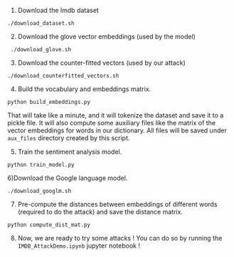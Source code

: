 1) Download the Imdb dataset
```
./download_dataset.sh
```

2) Download the glove vector embeddings (used by the model)
```
 ./download_glove.sh 
```

3) Download the counter-fitted vectors (used by our attack)
```
./download_counterfitted_vectors.sh 
```

4) Build the vocabulary and embeddings matrix.
```
python build_embeddings.py
```

That will take like a minute, and it will tokenize the dataset and save it to a pickle file. It will also compute some auxiliary files like the matrix of the vector embeddings for words in our dictionary. All files will be saved under `aux_files` directory created by this script.

5) Train the sentiment analysis model.
```
python train_model.py
```

6)Download the Google language model.
```
./download_googlm.sh
```

7) Pre-compute the distances between embeddings of different words (required to do the attack) and save the distance matrix.

```
python compute_dist_mat.py 

```
8) Now, we are ready to try some attacks ! You can do so by running the `IMDB_AttackDemo.ipynb` jupyter notebook !


